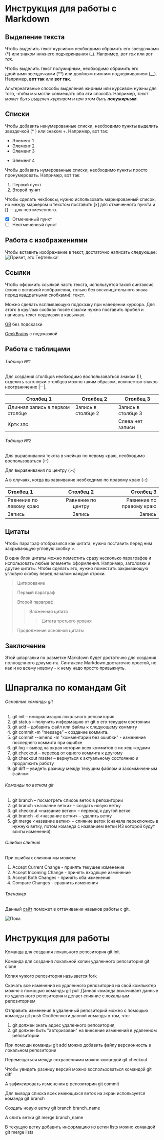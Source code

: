 # Инструкция для работы с Markdown

## Выделение текста

Чтобы выделить текст курсивом необходимо обрамить его звездочками (*) или знаком нижнего подчеркивания (_). Например, *вот так* или _вот так_.

Чтобы выделить текст полужирным, необходимо обрамить его двойными звездочками (**) или двойным нижним подчеркиванием (__). Например, **вот так** или __вот так__.

Альтернативные способы выделения жирным или курсивом нужны для того, чтобы мы могли совмещать оба эти способа. Например, _текст может быть выделен курсивом и при этом быть **полужирным**_.

## Списки

Чтобы добавить ненумерованные списки, необходимо пункты выделить звездочкой (* ) или знаком +. Например, вот так:

* Элемент 1
* Элемент 2
* Элемент 3
+ Элемент 4

Чтобы добавить нумерованные списки, необходимо пункты просто пронумеровать. Например, вот так:

1. Первый пункт
2. Второй пункт

Чтобы сделать чекбоксы, нужно использовать маркированный список, но между маркером и текстом поставить [x] для отмеченного пункта и [] — для неотмеченного.

- [x] Отмеченный пункт
- [ ] Неотмеченный пункт

## Работа с изображениями

Чтобы вставить изображение в текст, достаточно написать следующее:
![Привет, это Тефтелька!](cat.jpg)

## Ссылки

Чтобы оформить ссылкой часть текста, используется такой синтаксис (схож с вставкой изображения, только без восклицательного знака перед квадратными скобками): [текст](ссылка). 

Можно сделать всплывающую подсказку при наведении курсора. Для этого в круглых скобках после ссылки нужно поставить пробел и написать текст подсказки в кавычках.

[GB](https://gb.ru/) без подсказки

[GeekBrains](https://gb.ru/ "Всплывающая подсказка") с подсказкой

## Работа с таблицами

###### _Таблица №1_

Для создания столбцов необходимо воспользоваться знаком (|), отделить заголовки столбцов можно таким образом, количество знаков неограниченно |--|.

|Столбец 1                      |Столбец 2         |Столбец 3         |
|-------------------------------|------------------|------------------|
|Длинная запись в первом столбце|Запись в столбце 2|Запись в столбце 3|
|Кртк зпс                       |                  |Слева нет записи  |

###### _Таблица №2_

Для выравнивания текста в ячейках по левому краю, необходимо воспользоваться (:-) 

Для выравнивания по центру (:-:)

А в случаях, когда выравнивание необходимо по правому краю (-:)


|Столбец 1                      |Столбец 2         |Столбец 3               |
|:-                             |:-:               |                      -:|
|Равнение по левому краю        |Равнение по центру|Равнение по правому краю|
|Запись                         |Запись            |Запись                  |

## Цитаты

Чтобы параграф отобразился как цитата, нужно поставить перед ним закрывающую угловую скобку >.

В один блок цитаты можно поместить сразу несколько параграфов и использовать любые элементы оформления. Например, заголовки и другие цитаты. Чтобы сделать это, нужно поместить закрывающую угловую скобку перед началом каждой строки.

> Цитирование

> Первый параграф
>
> Второй параграф
>
> > Вложенная цитата
> > > Цитата третьего уровня
>
> Продолжение основной цитаты

## Заключение

Этой шпаргалки по разметке Markdown будет достаточно для создания полноценного документа. Синтаксис Markdown достаточно простой, но как и ко всему новому - к нему надо просто привыкнуть.



# Шпаргалка по командам Git

###### Основные команды git

1. git init – инициализация локального репозитория.
2. git status – получить информацию от git о его текущем состоянии
3. git add – добавить файл или файлы к следующему коммиту
4. git commit -m “message” – создание коммита.
5. git commit --amend -m "комментарий без ошибки" - изменение последнего коммита при ошибке
6. git log – вывод на экран истории всех коммитов с их хеш-кодами
7. git checkout – переход от одного коммита к другому
8. git checkout master – вернуться к актуальному состоянию и продолжить работу
9. git diff – увидеть разницу между текущим файлом и закоммиченным файлом

###### Команды по веткам git

1. git branch – посмотреть список веток в репозитории
2. git branch <название ветки> – создать новую ветку
3. git checkout <название ветки> – переход к другой ветке
4. git branch -d <название ветки> – удалить ветку
5. git merge <название ветки> – слияние веток (сначала переключись в нужную ветку, потом команда с названием ветки ИЗ которой будут влиты изменения)

###### Ошибки слияния

При ошибках слияния мы можем:
1. Accept Current Change - принять текущее изменение
2. Accept Incoming Change - принять входящее изменение
3. Accept Both Changes - принять оба изменения
4. Compare Changes - сравнить изменения

###### Тренажер

Данный [сайт](https://learngitbranching.js.org/) поможет в оттачивании навыков работы с git.


![Пока](image.jpg)


# Инструкция для работы 


Команда для создания локального репозитория git init

Команда для создания локальной копии удаленного репозитория git clone

Копия чужого репозитория называется fork

Скачать все изменения из удаленного репозитория на свой компьютер можно с помощью команды git pull
Данная команда выкачивает данные из удаленного репозитория и делает слияние с локальным репозиторием

Отправить изменения в удаленный репозиторий можно с помощью команды git push
Особенности данной команды в том, что:
1. git должен знать адрес удаленного репозитория;
2. git должен быть "авторизован" на внесение изменений в удаленном репозитории

При помощи команды git add можно добавить файлу версионность в локальном репозитории

Перемещаться между сохранениями можно командой git checkout

Чтобы увидеть разницу версий можно воспользоваться командой git diff

А зафиксировать изменения в репозитории git commit

Для вывода списка всех имеющихся веток на экран используется команда git branch

Создать новую ветку git branch branch_name

А слить ветки git merge branch_name

В текущую ветку добавить информацию из ветки lists можно командой git merge lists